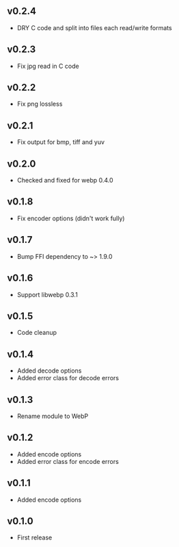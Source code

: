 ## v0.2.4

* DRY C code and split into files each read/write formats

## v0.2.3

* Fix jpg read in C code

## v0.2.2

* Fix png lossless

## v0.2.1

* Fix output for bmp, tiff and yuv

## v0.2.0

* Checked and fixed for webp 0.4.0

## v0.1.8

* Fix encoder options (didn't work fully)

## v0.1.7

* Bump FFI dependency to ~> 1.9.0

## v0.1.6

* Support libwebp 0.3.1

## v0.1.5

* Code cleanup

## v0.1.4

* Added decode options
* Added error class for decode errors

## v0.1.3

* Rename module to WebP

## v0.1.2

* Added encode options
* Added error class for encode errors

## v0.1.1

* Added encode options

## v0.1.0

* First release

